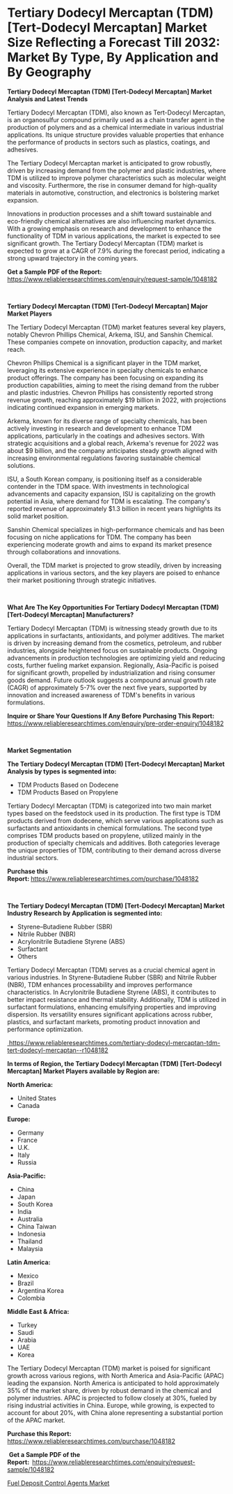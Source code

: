 <p><h1>Tertiary Dodecyl Mercaptan (TDM) [Tert-Dodecyl Mercaptan] Market Size Reflecting a Forecast Till 2032: Market By Type, By Application and By Geography</h1></p><p><strong>Tertiary Dodecyl Mercaptan (TDM) [Tert-Dodecyl Mercaptan] Market Analysis and Latest Trends</strong></p>
<p><p>Tertiary Dodecyl Mercaptan (TDM), also known as Tert-Dodecyl Mercaptan, is an organosulfur compound primarily used as a chain transfer agent in the production of polymers and as a chemical intermediate in various industrial applications. Its unique structure provides valuable properties that enhance the performance of products in sectors such as plastics, coatings, and adhesives.</p><p>The Tertiary Dodecyl Mercaptan market is anticipated to grow robustly, driven by increasing demand from the polymer and plastic industries, where TDM is utilized to improve polymer characteristics such as molecular weight and viscosity. Furthermore, the rise in consumer demand for high-quality materials in automotive, construction, and electronics is bolstering market expansion. </p><p>Innovations in production processes and a shift toward sustainable and eco-friendly chemical alternatives are also influencing market dynamics. With a growing emphasis on research and development to enhance the functionality of TDM in various applications, the market is expected to see significant growth. The Tertiary Dodecyl Mercaptan (TDM) market is expected to grow at a CAGR of 7.9% during the forecast period, indicating a strong upward trajectory in the coming years.</p></p>
<p><strong>Get a Sample PDF of the Report:&nbsp;</strong> <a href="https://www.reliableresearchtimes.com/enquiry/request-sample/1048182?utm_campaign=1835&utm_medium=2&utm_source=Github&utm_content=ia&utm_term=10012025&utm_id=tertiary-dodecyl-mercaptan-tdm-tert-dodecyl-mercaptan">https://www.reliableresearchtimes.com/enquiry/request-sample/1048182</a></p>
<p>&nbsp;</p>
<p><strong>Tertiary Dodecyl Mercaptan (TDM) [Tert-Dodecyl Mercaptan] Major Market Players</strong></p>
<p><p>The Tertiary Dodecyl Mercaptan (TDM) market features several key players, notably Chevron Phillips Chemical, Arkema, ISU, and Sanshin Chemical. These companies compete on innovation, production capacity, and market reach. </p><p>Chevron Phillips Chemical is a significant player in the TDM market, leveraging its extensive experience in specialty chemicals to enhance product offerings. The company has been focusing on expanding its production capabilities, aiming to meet the rising demand from the rubber and plastic industries. Chevron Phillips has consistently reported strong revenue growth, reaching approximately $19 billion in 2022, with projections indicating continued expansion in emerging markets.</p><p>Arkema, known for its diverse range of specialty chemicals, has been actively investing in research and development to enhance TDM applications, particularly in the coatings and adhesives sectors. With strategic acquisitions and a global reach, Arkema's revenue for 2022 was about $9 billion, and the company anticipates steady growth aligned with increasing environmental regulations favoring sustainable chemical solutions.</p><p>ISU, a South Korean company, is positioning itself as a considerable contender in the TDM space. With investments in technological advancements and capacity expansion, ISU is capitalizing on the growth potential in Asia, where demand for TDM is escalating. The company's reported revenue of approximately $1.3 billion in recent years highlights its solid market position.</p><p>Sanshin Chemical specializes in high-performance chemicals and has been focusing on niche applications for TDM. The company has been experiencing moderate growth and aims to expand its market presence through collaborations and innovations.</p><p>Overall, the TDM market is projected to grow steadily, driven by increasing applications in various sectors, and the key players are poised to enhance their market positioning through strategic initiatives.</p></p>
<p>&nbsp;</p>
<p><strong>What Are The Key Opportunities For Tertiary Dodecyl Mercaptan (TDM) [Tert-Dodecyl Mercaptan] Manufacturers?</strong></p>
<p><p>Tertiary Dodecyl Mercaptan (TDM) is witnessing steady growth due to its applications in surfactants, antioxidants, and polymer additives. The market is driven by increasing demand from the cosmetics, petroleum, and rubber industries, alongside heightened focus on sustainable products. Ongoing advancements in production technologies are optimizing yield and reducing costs, further fueling market expansion. Regionally, Asia-Pacific is poised for significant growth, propelled by industrialization and rising consumer goods demand. Future outlook suggests a compound annual growth rate (CAGR) of approximately 5-7% over the next five years, supported by innovation and increased awareness of TDM's benefits in various formulations.</p></p>
<p><strong>Inquire or Share Your Questions If Any Before Purchasing This Report:</strong> <a href="https://www.reliableresearchtimes.com/enquiry/pre-order-enquiry/1048182?utm_campaign=1835&utm_medium=2&utm_source=Github&utm_content=ia&utm_term=10012025&utm_id=tertiary-dodecyl-mercaptan-tdm-tert-dodecyl-mercaptan">https://www.reliableresearchtimes.com/enquiry/pre-order-enquiry/1048182</a></p>
<p>&nbsp;</p>
<p><strong>Market Segmentation</strong></p>
<p><strong>The Tertiary Dodecyl Mercaptan (TDM) [Tert-Dodecyl Mercaptan] Market Analysis by types is segmented into:</strong></p>
<p><ul><li>TDM Products Based on Dodecene</li><li>TDM Products Based on Propylene</li></ul></p>
<p><p>Tertiary Dodecyl Mercaptan (TDM) is categorized into two main market types based on the feedstock used in its production. The first type is TDM products derived from dodecene, which serve various applications such as surfactants and antioxidants in chemical formulations. The second type comprises TDM products based on propylene, utilized mainly in the production of specialty chemicals and additives. Both categories leverage the unique properties of TDM, contributing to their demand across diverse industrial sectors.</p></p>
<p><strong>Purchase this Report:&nbsp;</strong><a href="https://www.reliableresearchtimes.com/purchase/1048182?utm_campaign=1835&utm_medium=2&utm_source=Github&utm_content=ia&utm_term=10012025&utm_id=tertiary-dodecyl-mercaptan-tdm-tert-dodecyl-mercaptan">https://www.reliableresearchtimes.com/purchase/1048182</a></p>
<p>&nbsp;</p>
<p><strong>The Tertiary Dodecyl Mercaptan (TDM) [Tert-Dodecyl Mercaptan] Market Industry Research by Application is segmented into:</strong></p>
<p><ul><li>Styrene–Butadiene Rubber (SBR)</li><li>Nitrile Rubber (NBR)</li><li>Acrylonitrile Butadiene Styrene (ABS)</li><li>Surfactant</li><li>Others</li></ul></p>
<p><p>Tertiary Dodecyl Mercaptan (TDM) serves as a crucial chemical agent in various industries. In Styrene-Butadiene Rubber (SBR) and Nitrile Rubber (NBR), TDM enhances processability and improves performance characteristics. In Acrylonitrile Butadiene Styrene (ABS), it contributes to better impact resistance and thermal stability. Additionally, TDM is utilized in surfactant formulations, enhancing emulsifying properties and improving dispersion. Its versatility ensures significant applications across rubber, plastics, and surfactant markets, promoting product innovation and performance optimization.</p></p>
<p><a href="https://www.reliableresearchtimes.com/tertiary-dodecyl-mercaptan-tdm-tert-dodecyl-mercaptan--r1048182?utm_campaign=1835&utm_medium=2&utm_source=Github&utm_content=ia&utm_term=10012025&utm_id=tertiary-dodecyl-mercaptan-tdm-tert-dodecyl-mercaptan">&nbsp;https://www.reliableresearchtimes.com/tertiary-dodecyl-mercaptan-tdm-tert-dodecyl-mercaptan--r1048182</a></p>
<p><strong>In terms of Region, the Tertiary Dodecyl Mercaptan (TDM) [Tert-Dodecyl Mercaptan] Market Players available by Region are:</strong></p>
<p>
    <p> <strong> North America: </strong>
        <ul>
            <li>United States</li>
            <li>Canada</li>
        </ul>
        </p> 
    <p> <strong> Europe: </strong>
        <ul>
            <li>Germany</li>
            <li>France</li>
            <li>U.K.</li>
            <li>Italy</li>
            <li>Russia</li>
        </ul>
        </p> 
    <p> <strong> Asia-Pacific: </strong>
        <ul>
            <li>China</li>
            <li>Japan</li>
            <li>South Korea</li>
            <li>India</li>
            <li>Australia</li>
            <li>China Taiwan</li>
            <li>Indonesia</li>
            <li>Thailand</li>
            <li>Malaysia</li>
        </ul>
        </p> 
    <p> <strong> Latin America: </strong>
        <ul>
            <li>Mexico</li>
            <li>Brazil</li>
            <li>Argentina Korea</li>
            <li>Colombia</li>
        </ul>
        </p> 
    <p> <strong> Middle East & Africa: </strong>
        <ul>
            <li>Turkey</li>
            <li>Saudi</li>
            <li>Arabia</li>
            <li>UAE</li>
            <li>Korea</li>
        </ul>
    </p>
    </p>
<p><p>The Tertiary Dodecyl Mercaptan (TDM) market is poised for significant growth across various regions, with North America and Asia-Pacific (APAC) leading the expansion. North America is anticipated to hold approximately 35% of the market share, driven by robust demand in the chemical and polymer industries. APAC is projected to follow closely at 30%, fueled by rising industrial activities in China. Europe, while growing, is expected to account for about 20%, with China alone representing a substantial portion of the APAC market.</p></p>
<p><strong>Purchase this Report: </strong><a href="https://www.reliableresearchtimes.com/purchase/1048182?utm_campaign=1835&utm_medium=2&utm_source=Github&utm_content=ia&utm_term=10012025&utm_id=tertiary-dodecyl-mercaptan-tdm-tert-dodecyl-mercaptan">https://www.reliableresearchtimes.com/purchase/1048182</a></p>
<p>&nbsp;<strong>Get a Sample PDF of the Report:&nbsp;&nbsp;</strong><a href="https://www.reliableresearchtimes.com/enquiry/request-sample/1048182?utm_campaign=1835&utm_medium=2&utm_source=Github&utm_content=ia&utm_term=10012025&utm_id=tertiary-dodecyl-mercaptan-tdm-tert-dodecyl-mercaptan">https://www.reliableresearchtimes.com/enquiry/request-sample/1048182</a></p>
<p><strong></strong></p>
<p><p><a href="https://github.com/mookiesville/Market-Research-Report-List-1/blob/main/fuel-deposit-control-agents-market.md?utm_campaign=1835&utm_medium=2&utm_source=Github&utm_content=ia&utm_term=10012025&utm_id=tertiary-dodecyl-mercaptan-tdm-tert-dodecyl-mercaptan">Fuel Deposit Control Agents Market</a></p></p>